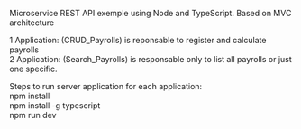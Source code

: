 Microservice REST API exemple using Node and TypeScript. Based on MVC architecture<br>

1 Application: (CRUD_Payrolls) is reponsable to register and calculate payrolls<br>
2 Application: (Search_Payrolls) is responsable only to list all payrolls or just one specific.<br>

Steps to run server application for each application:<br>
npm install<br>
npm install -g typescript<br>
npm run dev<br>
